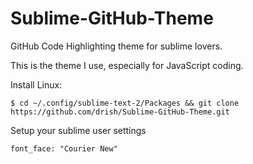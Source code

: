 Sublime-GitHub-Theme
======================

GitHub Code Highlighting theme for sublime lovers.

This is the theme I use, especially for JavaScript coding.

Install Linux:

``` $ cd ~/.config/sublime-text-2/Packages && git clone https://github.com/drish/Sublime-GitHub-Theme.git ```

Setup your sublime user settings

```
font_face: "Courier New"
```
